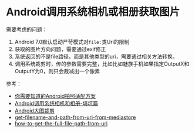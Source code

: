 # Android调用系统相机或相册获取图片

需要考虑的问题：

1. Android 7.0默认启动严苛模式对`file:`类Uri的限制
2. 获取的图片方向问题，需要通过exif修正
3. 系统返回的不是file路径，而是其他类型的uri，需要通过相关方法转换。
4. 调用系统裁剪时，传的参数需要完整，比如比如魅族手机如果指定OutputX和OutputY为0，则只会裁减出一个像素

参考：

- [你需要知道的Android拍照适配方案](http://www.jianshu.com/p/f269bcda335f)
- [Android调用系统相机和相册-填坑篇](http://wuxiaolong.me/2016/05/24/Android-Photograph-Album2/)
- [Android大图裁剪](http://ryanhoo.github.io/blog/2014/06/03/the-ultimate-approach-to-crop-photos-on-android-2/)
- [get-filename-and-path-from-uri-from-mediastore](https://stackoverflow.com/questions/3401579/get-filename-and-path-from-uri-from-mediastore)
- [how-to-get-the-full-file-path-from-uri](https://stackoverflow.com/questions/13209494/how-to-get-the-full-file-path-from-uri)

